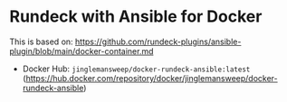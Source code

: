 # Rundeck with Ansible for Docker

This is based on: https://github.com/rundeck-plugins/ansible-plugin/blob/main/docker-container.md

* Docker Hub: `jinglemansweep/docker-rundeck-ansible:latest` (https://hub.docker.com/repository/docker/jinglemansweep/docker-rundeck-ansible)